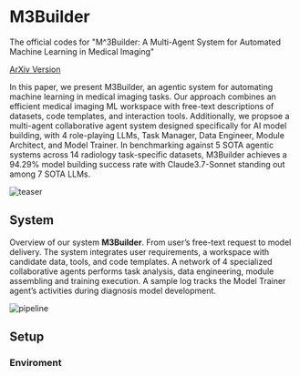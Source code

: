 # M3Builder
The official codes for "M^3Builder: A Multi-Agent System for Automated Machine Learning in Medical Imaging"

[ArXiv Version](https://arxiv.org/abs/2502.20301)

In this paper, we present M3Builder, an agentic system for automating machine learning in medical imaging tasks. Our approach combines an efficient medical imaging ML workspace with free-text descriptions of datasets, code templates, and interaction tools. Additionally, we propsoe a multi-agent collaborative agent system designed specifically for AI model building, with 4 role-playing LLMs, Task Manager, Data Engineer, Module Architect, and Model Trainer. In benchmarking against 5 SOTA agentic systems across 14 radiology task-specific datasets, M3Builder achieves a 94.29% model building success rate with Claude3.7-Sonnet standing out among 7 SOTA LLMs.

![teaser](https://github.com/user-attachments/assets/c7d8474f-2ecd-4177-ac76-6ebfe68c6238)

## System
Overview of our system **M3Builder**. From user’s free-text request to model delivery. The system integrates user requirements, a workspace with candidate data, tools, and code templates. A network of 4 specialized collaborative agents performs task analysis, data engineering, module assembling and training execution. A sample log tracks the Model Trainer agent’s activities during diagnosis model development.

![pipeline](https://github.com/user-attachments/assets/c99c9265-1faa-4028-b6e0-080e564a67a7)

## Setup

### Enviroment

